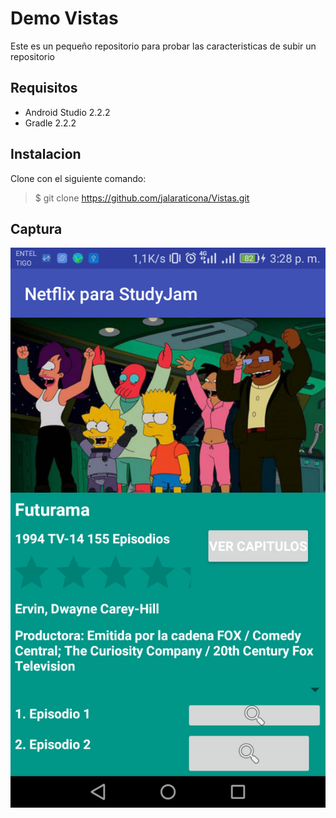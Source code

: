 Demo Vistas
========

Este es un pequeño repositorio para probar las caracteristicas de subir un repositorio

Requisitos
--------
* Android Studio 2.2.2
* Gradle 2.2.2

Instalacion
----

Clone con el siguiente comando:
> $ git clone https://github.com/jalaraticona/Vistas.git

Captura
-------

![Captura](/img/captura.png)